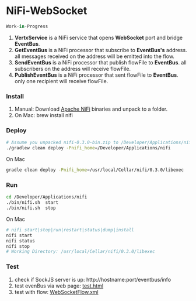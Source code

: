 # NiFi-WebSocket

```python
Work-in-Progress
```
1. **VertxService** is a NiFi service that opens **WebSocket** port and bridge **EventBus**.  
2. **GetEventBus** is a NiFi processor that subscribe to **EventBus's** address. all messages received on the address will be emitted into the flow.  
3. **SendEventBus** is a NiFi processor that publish flowFile to **EventBus**. all subscribers on the address will receive flowFile. 
4. **PublishEventBus** is a NiFi processor that sent flowFile to **EventBus**. only one recipient will receive flowFile. 

### Install
1. Manual: Download [Apache NiFi](https://nifi.apache.org/download.html) binaries and unpack to a folder. 
2. On Mac: brew install nifi

### Deploy
```bash
# Assume you unpacked nifi-0.3.0-bin.zip to /Developer/Applications/nifi
./gradlew clean deploy -Pnifi_home=/Developer/Applications/nifi
```
On Mac 
```bash
gradle clean deploy -Pnifi_home=/usr/local/Cellar/nifi/0.3.0/libexec
```

### Run
```bash
cd /Developer/Applications/nifi
./bin/nifi.sh  start
./bin/nifi.sh  stop
```
On Mac 
```bash
# nifi start|stop|run|restart|status|dump|install
nifi start 
nifi status  
nifi stop 
# Working Directory: /usr/local/Cellar/nifi/0.3.0/libexec
```
### Test

1. check if SockJS server is up: http://hostname:port/eventbus/info
2. test evenBus via web page: [test.html](./test.html)
3. test with flow: [WebSocketFlow.xml](./WebSocketFlow.xml)